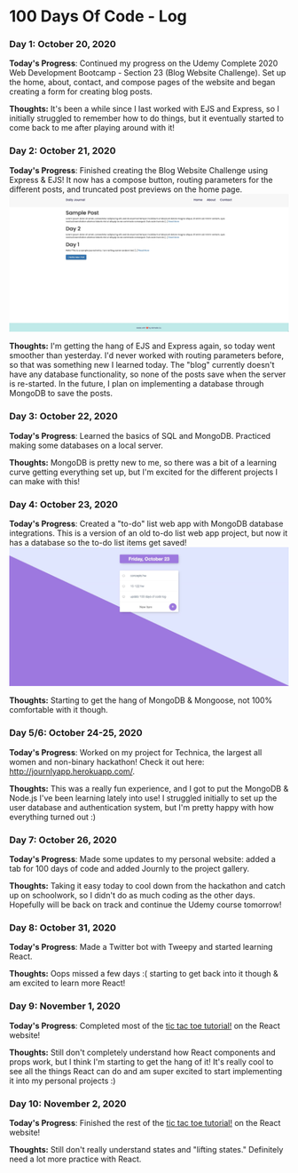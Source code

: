 # 100 Days Of Code - Log

### Day 1: October 20, 2020

**Today's Progress**: Continued my progress on the Udemy Complete 2020 Web Development Bootcamp - Section 23 (Blog Website Challenge). Set up the home, about, contact, and compose pages of the website and began creating a form for creating blog posts.

**Thoughts:** It's been a while since I last worked with EJS and Express, so I initially struggled to remember how to do things, but it eventually started to come back to me after playing around with it!


### Day 2: October 21, 2020

**Today's Progress**: Finished creating the Blog Website Challenge using Express & EJS! It now has a compose button, routing parameters for the different posts, and truncated post previews on the home page.
![Image of journal](/pics/day2.jpg)

**Thoughts:** I'm getting the hang of EJS and Express again, so today went smoother than yesterday. I'd never worked with routing parameters before, so that was something new I learned today. The "blog" currently doesn't have any database functionality, so none of the posts save when the server is re-started. In the future, I plan on implementing a database through MongoDB to save the posts.

### Day 3: October 22, 2020

**Today's Progress**: Learned the basics of SQL and MongoDB. Practiced making some databases on a local server.

**Thoughts:** MongoDB is pretty new to me, so there was a bit of a learning curve getting everything set up, but I'm excited for the different projects I can make with this!

### Day 4: October 23, 2020

**Today's Progress**: Created a "to-do" list web app with MongoDB database integrations. This is a version of an old to-do list web app project, but now it has a database so the to-do list items get saved!
![Image of to-do list app](/pics/day4.jpg)

**Thoughts:** Starting to get the hang of MongoDB & Mongoose, not 100% comfortable with it though.

### Day 5/6: October 24-25, 2020

**Today's Progress**: Worked on my project for Technica, the largest all women and non-binary hackathon! Check it out here: http://journlyapp.herokuapp.com/.

**Thoughts:** This was a really fun experience, and I got to put the MongoDB & Node.js I've been learning lately into use! I struggled initially to set up the user database and authentication system, but I'm pretty happy with how everything turned out :)

### Day 7: October 26, 2020

**Today's Progress**: Made some updates to my personal website: added a tab for 100 days of code and added Journly to the project gallery.

**Thoughts:** Taking it easy today to cool down from the hackathon and catch up on schoolwork, so I didn't do as much coding as the other days. Hopefully will be back on track and continue the Udemy course tomorrow!

### Day 8: October 31, 2020

**Today's Progress**: Made a Twitter bot with Tweepy and started learning React.

**Thoughts:** Oops missed a few days :( starting to get back into it though & am excited to learn more React!

### Day 9: November 1, 2020

**Today's Progress**: Completed most of the [tic tac toe tutorial!](https://reactjs.org/tutorial/tutorial.html) on the React website!

**Thoughts:** Still don't completely understand how React components and props work, but I think I'm starting to get the hang of it! It's really cool to see all the things React can do and am super excited to start implementing it into my personal projects :)

### Day 10: November 2, 2020

**Today's Progress**: Finished the rest of the [tic tac toe tutorial!](https://reactjs.org/tutorial/tutorial.html) on the React website!

**Thoughts:** Still don't really understand states and "lifting states." Definitely need a lot more practice with React.
